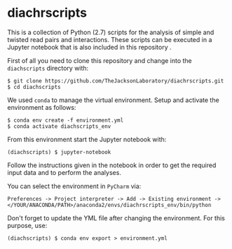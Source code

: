 # diachrscripts

This is a collection of Python (2.7) scripts for the analysis of simple and twisted read pairs and interactions.
These scripts can be executed in a Jupyter notebook that is also included in this repository    .

First of all you need to clone this repository and change into the ```diachscripts``` directory with:
```shell script
$ git clone https://github.com/TheJacksonLaboratory/diachrscripts.git
$ cd diachscripts
```

We used ```conda``` to manage the virtual environment.
Setup and activate the environment as follows:
```shell script
$ conda env create -f environment.yml
$ conda activate diachscripts_env
```

From this environment start the Jupyter notebook with:
```shell script
(diachscripts) $ jupyter-notebook
```

Follow the instructions given in the notebook in order to get the required input data and to perform the analyses.

You can select the environment in ```PyCharm``` via:

```Preferences -> Project interpreter -> Add -> Existing environment -> </YOUR/ANACONDA/PATH>/anaconda2/envs/diachrscripts_env/bin/python```

Don't forget to update the YML file after changing the environment.
For this purpose, use:
```shell script
(diachscripts) $ conda env export > environment.yml
```







